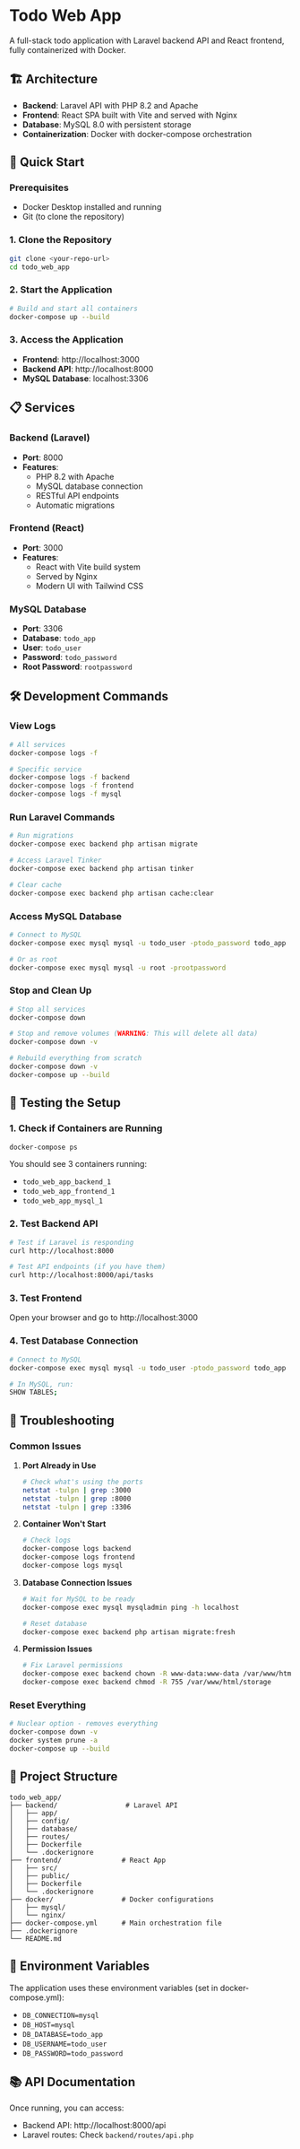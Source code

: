 # Todo Web App

A full-stack todo application with Laravel backend API and React frontend, fully containerized with Docker.

## 🏗️ Architecture

- **Backend**: Laravel API with PHP 8.2 and Apache
- **Frontend**: React SPA built with Vite and served with Nginx
- **Database**: MySQL 8.0 with persistent storage
- **Containerization**: Docker with docker-compose orchestration

## 🚀 Quick Start

### Prerequisites

- Docker Desktop installed and running
- Git (to clone the repository)

### 1. Clone the Repository

```bash
git clone <your-repo-url>
cd todo_web_app
```

### 2. Start the Application

```bash
# Build and start all containers
docker-compose up --build
```

### 3. Access the Application

- **Frontend**: http://localhost:3000
- **Backend API**: http://localhost:8000
- **MySQL Database**: localhost:3306

## 📋 Services

### Backend (Laravel)
- **Port**: 8000
- **Features**: 
  - PHP 8.2 with Apache
  - MySQL database connection
  - RESTful API endpoints
  - Automatic migrations

### Frontend (React)
- **Port**: 3000
- **Features**: 
  - React with Vite build system
  - Served by Nginx
  - Modern UI with Tailwind CSS

### MySQL Database
- **Port**: 3306
- **Database**: `todo_app`
- **User**: `todo_user`
- **Password**: `todo_password`
- **Root Password**: `rootpassword`

## 🛠️ Development Commands

### View Logs
```bash
# All services
docker-compose logs -f

# Specific service
docker-compose logs -f backend
docker-compose logs -f frontend
docker-compose logs -f mysql
```

### Run Laravel Commands
```bash
# Run migrations
docker-compose exec backend php artisan migrate

# Access Laravel Tinker
docker-compose exec backend php artisan tinker

# Clear cache
docker-compose exec backend php artisan cache:clear
```

### Access MySQL Database
```bash
# Connect to MySQL
docker-compose exec mysql mysql -u todo_user -ptodo_password todo_app

# Or as root
docker-compose exec mysql mysql -u root -prootpassword
```

### Stop and Clean Up
```bash
# Stop all services
docker-compose down

# Stop and remove volumes (WARNING: This will delete all data)
docker-compose down -v

# Rebuild everything from scratch
docker-compose down -v
docker-compose up --build
```

## 🧪 Testing the Setup

### 1. Check if Containers are Running
```bash
docker-compose ps
```

You should see 3 containers running:
- `todo_web_app_backend_1`
- `todo_web_app_frontend_1` 
- `todo_web_app_mysql_1`

### 2. Test Backend API
```bash
# Test if Laravel is responding
curl http://localhost:8000

# Test API endpoints (if you have them)
curl http://localhost:8000/api/tasks
```

### 3. Test Frontend
Open your browser and go to http://localhost:3000

### 4. Test Database Connection
```bash
# Connect to MySQL
docker-compose exec mysql mysql -u todo_user -ptodo_password todo_app

# In MySQL, run:
SHOW TABLES;
```

## 🐛 Troubleshooting

### Common Issues

1. **Port Already in Use**
   ```bash
   # Check what's using the ports
   netstat -tulpn | grep :3000
   netstat -tulpn | grep :8000
   netstat -tulpn | grep :3306
   ```

2. **Container Won't Start**
   ```bash
   # Check logs
   docker-compose logs backend
   docker-compose logs frontend
   docker-compose logs mysql
   ```

3. **Database Connection Issues**
   ```bash
   # Wait for MySQL to be ready
   docker-compose exec mysql mysqladmin ping -h localhost
   
   # Reset database
   docker-compose exec backend php artisan migrate:fresh
   ```

4. **Permission Issues**
   ```bash
   # Fix Laravel permissions
   docker-compose exec backend chown -R www-data:www-data /var/www/html/storage
   docker-compose exec backend chmod -R 755 /var/www/html/storage
   ```

### Reset Everything
```bash
# Nuclear option - removes everything
docker-compose down -v
docker system prune -a
docker-compose up --build
```

## 📁 Project Structure

```
todo_web_app/
├── backend/                 # Laravel API
│   ├── app/
│   ├── config/
│   ├── database/
│   ├── routes/
│   ├── Dockerfile
│   └── .dockerignore
├── frontend/               # React App
│   ├── src/
│   ├── public/
│   ├── Dockerfile
│   └── .dockerignore
├── docker/                 # Docker configurations
│   ├── mysql/
│   └── nginx/
├── docker-compose.yml      # Main orchestration file
├── .dockerignore
└── README.md
```

## 🔧 Environment Variables

The application uses these environment variables (set in docker-compose.yml):

- `DB_CONNECTION=mysql`
- `DB_HOST=mysql`
- `DB_DATABASE=todo_app`
- `DB_USERNAME=todo_user`
- `DB_PASSWORD=todo_password`

## 📚 API Documentation

Once running, you can access:
- Backend API: http://localhost:8000/api
- Laravel routes: Check `backend/routes/api.php`


